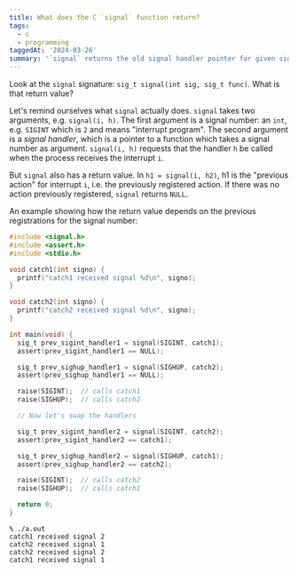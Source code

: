 ```yaml
---
title: What does the C `signal` function return?
tags:
  - c
  - programming
taggedAt: '2024-03-26'
summary: '`signal` returns the old signal handler pointer for given signal number.'
---
```


Look at the `signal` signature: `sig_t signal(int sig, sig_t func)`. What is that return value?

Let's remind ourselves what `signal` actually does. `signal` takes two arguments, e.g. `signal(i, h)`. The first argument is a signal number: an `int`, e.g. `SIGINT` which is `2` and means "interrupt program". The second argument is a _signal handler_, which is a pointer to a function which takes a signal number as argument. `signal(i, h)` requests that the handler `h` be called when the process receives the interrupt `i`.

But `signal` also has a return value. In `h1 = signal(i, h2)`, h1 is the "previous action" for interrupt `i`, i.e. the previously registered action. If there was no action previously registered, `signal` returns `NULL`.

An example showing how the return value depends on the previous registrations for the signal number:

```c
#include <signal.h>
#include <assert.h>
#include <stdio.h>

void catch1(int signo) {
  printf("catch1 received signal %d\n", signo);
}

void catch2(int signo) {
  printf("catch2 received signal %d\n", signo);
}

int main(void) {
  sig_t prev_sigint_handler1 = signal(SIGINT, catch1);
  assert(prev_sigint_handler1 == NULL);

  sig_t prev_sighup_handler1 = signal(SIGHUP, catch2);
  assert(prev_sighup_handler1 == NULL);

  raise(SIGINT);  // calls catch1
  raise(SIGHUP);  // calls catch2

  // Now let's swap the handlers

  sig_t prev_sigint_handler2 = signal(SIGINT, catch2);
  assert(prev_sigint_handler2 == catch1);

  sig_t prev_sighup_handler2 = signal(SIGHUP, catch1);
  assert(prev_sighup_handler2 == catch2);

  raise(SIGINT);  // calls catch2
  raise(SIGHUP);  // calls catch1

  return 0;
}
```

```
% ./a.out
catch1 received signal 2
catch2 received signal 1
catch2 received signal 2
catch1 received signal 1
```
